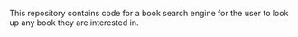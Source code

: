 This repository contains code for a book search engine for the user to look up any book they are interested in. 
